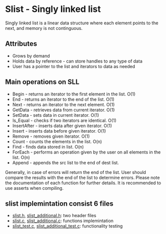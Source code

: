 # Slist - Singly linked list
Singly linked list is a linear data structure where each element points to the next, and memory is not continguous.

## Attributes
* Grows by demand
* Holds data by reference - can store handles to any type of data
* User has a pointer to the list and iterators to data as needed

## Main operations on SLL
* Begin - returns an iterator to the first element in the list. O(1)
* End - returns an iterator to the end of the list. O(1)
* Next - returns an iterator to the next element. O(1)
* GetData - retrieves data from current iterator. O(1) 
* SetData - sets data in current iterator. O(1)
* Is_Equal - checks if two iterators are identical. O(1)
* InsertAfter - inserts data after given iterator. O(1)
* Insert - inserts data before given iterator. O(1)
* Remove - removes given iterator. O(1)
* Count - counts the elements in the list. O(n)
* Find - finds data stored in list. O(n)
* ForEach - performs an operation given by the user on all elements in the list. O(n)
* Append - appends the src list to the end of dest list.

Generally, in case of errors will return the end of the list. User should
compare the results with the end of the list to determine errors. 
Please note the documentation of each function for further details.
It is recommended to use asserts when compiling.

## slist implemintation consist 6 files
* [slist.h](https://github.com/itay-adi/DataStructures/blob/main/slist/slist.h), [slist_additional.h](https://github.com/itay-adi/DataStructures/blob/main/slist/slist_additional.h): two header files
* [slist.c](https://github.com/itay-adi/DataStructures/blob/main/slist/slist.c), [slist_additional.c](https://github.com/itay-adi/DataStructures/blob/main/slist/slist_additional.c): functions implemintation
* [slist_test.c](https://github.com/itay-adi/DataStructures/blob/main/slist/slist_test.c), [slist_additional_test.c](https://github.com/itay-adi/DataStructures/blob/main/slist/slist_additional_test.c): functionality testing
